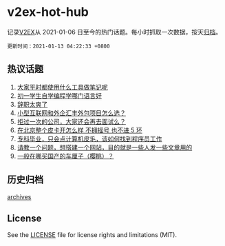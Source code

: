 # v2ex-hot-hub

 记录[V2EX](https://www.v2ex.com/)从 2021-01-06 日至今的热门话题。每小时抓取一次数据，按天[归档](archives)。

 `更新时间：2021-01-13 04:22:33 +0800`

## 热议话题

1. [大家平时都使用什么工具做笔记呢](https://www.v2ex.com/t/744082)
1. [初一学生自学编程学哪门语言好](https://www.v2ex.com/t/744073)
1. [辞职太爽了](https://www.v2ex.com/t/744290)
1. [小型互联网和外企汇丰外包项目怎么选？](https://www.v2ex.com/t/744100)
1. [拒过一次的公司，大家还会再去面试么？](https://www.v2ex.com/t/744059)
1. [在北京整个皮卡开怎么样 不拥摇号 也不进 5 环](https://www.v2ex.com/t/744063)
1. [专科毕业，只会点计算机皮毛，该如何找到程序员工作](https://www.v2ex.com/t/744036)
1. [请教一个问题，想搭建一个网站，目的就是一些人发一些文章用的](https://www.v2ex.com/t/744137)
1. [一般在哪买国产的车厘子（樱桃）？](https://www.v2ex.com/t/744108)

## 历史归档

[archives](archives)

## License

See the [LICENSE](LICENSE) file for license rights and limitations (MIT).
